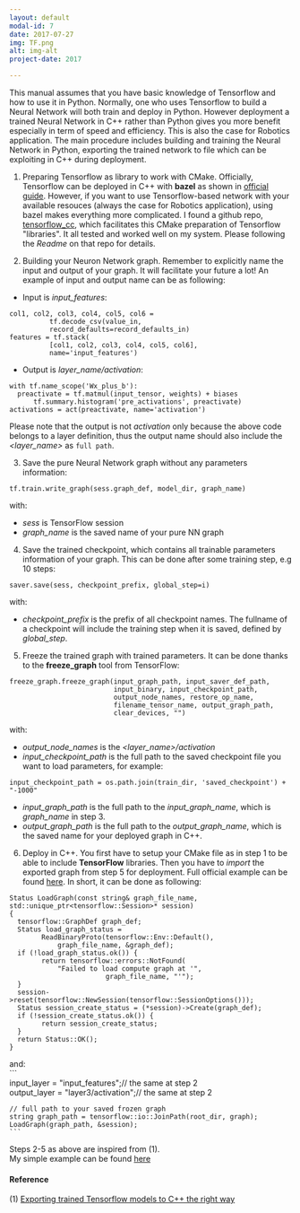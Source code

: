 ```yaml
---
layout: default
modal-id: 7
date: 2017-07-27
img: TF.png
alt: img-alt
project-date: 2017

---
```

This manual assumes that you have basic knowledge of Tensorflow and how to use it in Python. Normally, one who uses Tensorflow to build a Neural Network will both train and deploy in Python. However deployment a trained Neural Network in C++ rather than Python gives you more benefit especially in term of speed and efficiency. This is also the case for Robotics application. The main procedure includes building and training the Neural Network in Python, exporting the trained network to file which can be exploiting in C++ during deployment.

1. Preparing Tensorflow as library to work with CMake. Officially, Tensorflow can be deployed in C++ with **bazel** as shown in [official guide](https://www.tensorflow.org/tutorials/image_recognition). However, if you want to use Tensorflow-based network with your available resouces (always the case for Robotics application), using bazel makes everything more complicated. I found a github repo, [tensorflow_cc](https://github.com/FloopCZ/tensorflow_cc), which facilitates this CMake preparation of Tensorflow "libraries". It all tested and worked well on my system. Please following the *Readme* on that repo for details.  

2. Building your Neuron Network graph. Remember to explicitly name the input and output of your graph. It will facilitate your future a lot! An example of input and output name can be as following:  
  - Input is *input_features*:
  ```
  col1, col2, col3, col4, col5, col6 = 
			tf.decode_csv(value_in, 
			record_defaults=record_defaults_in)  
  features = tf.stack(
			[col1, col2, col3, col4, col5, col6], 
			name='input_features')
  ```
  - Output is *layer_name/activation*:
  ```
  with tf.name_scope('Wx_plus_b'):  
  	preactivate = tf.matmul(input_tensor, weights) + biases  
    	tf.summary.histogram('pre_activations', preactivate)  
  activations = act(preactivate, name='activation')  
  ```
  Please note that the output is not *activation* only because the above code belongs to a layer definition, thus the output name should also include the *<layer_name>* as `full path`.  

3. Save the pure Neural Network graph without any parameters information:
```
tf.train.write_graph(sess.graph_def, model_dir, graph_name)
```
with:  
  - *sess* is TensorFlow session  
  - *graph_name* is the saved name of your pure NN graph  

4. Save the trained checkpoint, which contains all trainable parameters information of your graph. This can be done after some training step, e.g 10 steps:  
```
saver.save(sess, checkpoint_prefix, global_step=i)
```
with:  
  - *checkpoint_prefix* is the prefix of all checkpoint names. The fullname of a checkpoint will include the training step when it is saved, defined by *global_step*.  

5. Freeze the trained graph with trained parameters. It can be done thanks to the **freeze_graph** tool from TensorFlow:  
```
freeze_graph.freeze_graph(input_graph_path, input_saver_def_path,  
                          input_binary, input_checkpoint_path,  
                          output_node_names, restore_op_name,  
                          filename_tensor_name, output_graph_path,  
                          clear_devices, "")
```
with:  
  - *output_node_names* is the *<layer_name>/activation*
  - *input_checkpoint_path* is the full path to the saved checkpoint file you want to load parameters, for example:
  ```
  input_checkpoint_path = os.path.join(train_dir, 'saved_checkpoint') + "-1000"
  ```
  - *input_graph_path* is the full path to the *input_graph_name*, which is *graph_name* in step 3.
  - *output_graph_path* is the full path to the *output_graph_name*, which is the saved name for your deployed graph in C++.  

6. Deploy in C++. You first have to setup your CMake file as in step 1 to be able to include **TensorFlow** libraries. Then you have to *import* the exported graph from step 5 for deployment. Full official example can be found [here](https://www.tensorflow.org/tutorials/image_recognition). In short, it can be done as following:  
```
Status LoadGraph(const string& graph_file_name, std::unique_ptr<tensorflow::Session>* session) 
{
  tensorflow::GraphDef graph_def;
  Status load_graph_status =
		ReadBinaryProto(tensorflow::Env::Default(), 
			graph_file_name, &graph_def);
  if (!load_graph_status.ok()) {
		return tensorflow::errors::NotFound(
			"Failed to load compute graph at '",
                        graph_file_name, "'");
  }
  session->reset(tensorflow::NewSession(tensorflow::SessionOptions()));  
  Status session_create_status = (*session)->Create(graph_def);
  if (!session_create_status.ok()) {  
		return session_create_status;  
  }
  return Status::OK();
}
```
and:  
	```  
	input_layer = "input_features";// the same at step 2  
	output_layer = "layer3/activation";// the same at step 2  

	// full path to your saved frozen graph  
	string graph_path = tensorflow::io::JoinPath(root_dir, graph);  
	LoadGraph(graph_path, &session);
	```  

Steps 2-5 as above are inspired from (1).  
My simple example can be found [here](https://github.com/towardthesea/skeleton3D/tree/feature/add-calibration-module/tensorflow)  

#### Reference  
(1) [Exporting trained Tensorflow models to C++ the right way](https://medium.com/@hamedmp/exporting-trained-tensorflow-models-to-c-the-right-way-cf24b609d183)




